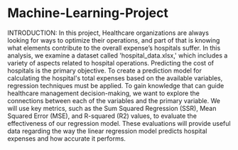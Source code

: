 # Machine-Learning-Project

INTRODUCTION:
In this project, Healthcare organizations are always looking for ways to optimize their operations, and part of that is knowing what elements contribute to the overall expense’s hospitals suffer. In this analysis, we examine a dataset called 'hospital_data.xlsx,' which includes a variety of aspects related to hospital operations. Predicting the cost of hospitals is the primary objective.
To create a prediction model for calculating the hospital's total expenses based on the available variables, regression techniques must be applied. To gain knowledge that can guide healthcare management decision-making, we want to explore the connections between each of the variables and the primary variable.
We will use key metrics, such as the Sum Squared Regression (SSR), Mean Squared Error (MSE), and R-squared (R2) values, to evaluate the effectiveness of our regression model. These evaluations will provide useful data regarding the way the linear regression model predicts hospital expenses and how accurate it performs.
